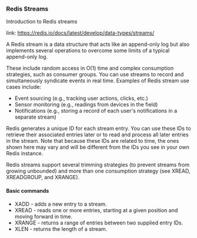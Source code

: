 ### Redis Streams

Introduction to Redis streams

link: https://redis.io/docs/latest/develop/data-types/streams/

A Redis stream is a data structure that acts like an append-only log but also implements several operations
to overcome some limits of a typical append-only log.

These include random access in O(1) time and complex consumption strategies, such as consumer groups.
You can use streams to record and simultaneously syndicate events in real time.
Examples of Redis stream use cases include:

* Event sourcing (e.g., tracking user actions, clicks, etc.)
* Sensor monitoring (e.g., readings from devices in the field)
* Notifications (e.g., storing a record of each user's notifications in a separate stream)

Redis generates a unique ID for each stream entry.
You can use these IDs to retrieve their associated entries later or to read
and process all later entries in the stream.
Note that because these IDs are related to time, the ones shown here may vary and will be different
from the IDs you see in your own Redis instance.

Redis streams support several trimming strategies (to prevent streams from growing unbounded)
and more than one consumption strategy (see XREAD, XREADGROUP, and XRANGE).

#### Basic commands

* XADD - adds a new entry to a stream.
* XREAD - reads one or more entries, starting at a given position and moving forward in time.
* XRANGE - returns a range of entries between two supplied entry IDs.
* XLEN - returns the length of a stream.
